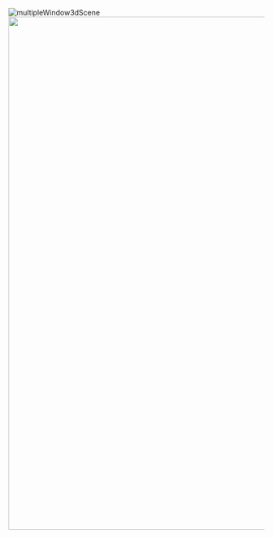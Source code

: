 ![multipleWindow3dScene](https://github.com/user-attachments/assets/8d355f3e-c924-4690-8fa8-24d796d270aa)
<img src="https://user-images.githubusercontent.com/74038190/212284115-f47cd8ff-2ffb-4b04-b5bf-4d1c14c0247f.gif" width="1010">
<br><br>
